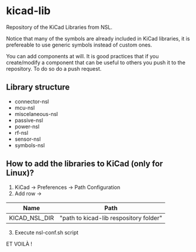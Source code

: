 # kicad-lib
Repository of the KiCad Libraries from NSL. 

Notice that many of the symbols are already included in KiCad libraries, it is prefereable to use generic symbols instead of custom ones.

You can add components at will. It is good practices that if you create/modify a component that can be useful to others you push it to the repository. To do so do a push request.

## Library structure

- connector-nsl
- mcu-nsl
- miscelaneous-nsl
- passive-nsl
- power-nsl
- rf-nsl
- sensor-nsl
- symbols-nsl

## How to add the libraries to KiCad (only for Linux)?
1. KiCad -> Preferences -> Path Configuration
2. Add row -> 

| Name                     | Path                                   |
|--------------------------|----------------------------------------|
| KICAD_NSL_DIR           | "path to kicad-lib respository folder" |

3. Execute nsl-conf.sh script

ET VOILÀ !
